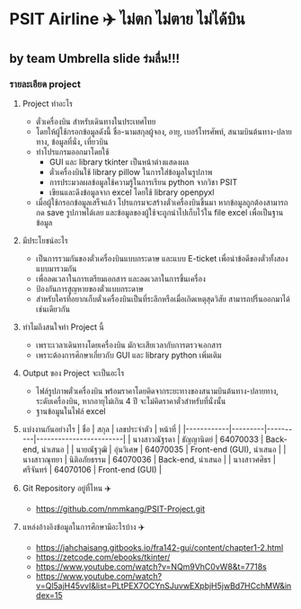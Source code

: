 # **PSIT Airline** ✈️ **ไม่ตก ไม่ตาย ไม่ได้บิน**
## **by team Umbrella slide ร่มลื่น!!!**

### **รายละเอียด project**

1. Project ทำอะไร
   - ตั๋วเครื่องบิน สำหรับเดินทางในประเทศไทย
   - โดยให้ผู้ใช้กรอกข้อมูลดังนี้ ชื่อ-นามสกุลผู้จอง, อายุ, เบอร์โทรศัพท์, สนามบินต้นทาง-ปลายทาง, ข้อมูลที่นั่ง, เที่ยวบิน
   - ทำโปรแกรมออกมาโดยใช้
     - GUI  และ  library tkinter เป็นหน้าต่างแสดงผล
     - ตั๋วเครื่องบินใช้ library pillow ในการใส่ข้อมูลในรูปภาพ
     - การประมวลผลข้อมูลใช้ความรู้ในการเรียน python จากวิชา PSIT
     - เขียนและดึงข้อมูลจาก excel โดยใช้ library openpyxl
   - เมื่อผู้ใช้กรอกข้อมูลเสร็จแล้ว โปรแกรมจะสร้างตั๋วเครื่องบินขึ้นมา หากข้อมูลถูกต้องสามารถกด save รูปภาพได้เลย และข้อมูลของผู้ใช้จะถูกนำไปเก็บไว้ใน file excel เพื่อเป็นฐานข้อมูล

2. มีประโยชน์อะไร
   - เป็นการรวมกันของตั๋วเครื่องบินแบบกระดาษ และแบบ E-ticket เพื่อนำข้อดีของตั๋วทั้งสองแบบมารวมกัน
   - เพื่อลดเวลาในการเตรียมเอกสาร และลดเวลาในการขึ้นเครื่อง
   - ป้องกันการสูญหายของตั๋วแบบกระดาษ
   - สำหรับใครที่อยากเก็บตั๋วเครื่องบินเป็นที่ระลึกหรือเมื่อเกิดเหตุสุดวิสัย สามารถปริ้นออกมาได้เช่นเดียวกัน

3. ทำไมถึงสนใจทำ Project นี้
   - เพราะเวลาเดินทางโดยเครื่องบิน มักจะเสียเวลากับการตรวจเอกสาร
   - เพราะต้องการศึกษาเกี่ยวกับ GUI และ library python เพิ่มเติม

4. Output ของ Project จะเป็นอะไร
   - ไฟล์รูปภาพตั๋วเครื่องบิน พร้อมราคาโดยคิดจากระยะทางของสนามบินต้นทาง-ปลายทาง, ระดับเครื่องบิน, หากอายุไม่เกิน 4 ปี จะไม่คิดราคาตั๋วสำหรับที่นั่งนั้น
   - ฐานข้อมูนในไฟล์ excel

5. แบ่งงานกันอย่างไร
   | ชื่อ         | สกุล     | เลขประจำตัว | หน้าที่                 |
   |------------|---------|----------|------------------------|
   | นางสาวณัฐรดา | ธัญญานิตย์ | 64070033 | Back-end, นำเสนอ        |
   | นายณัฐวุฒิ    | อุ่นวิเศษ  | 64070035 | Front-end (GUI), นำเสนอ |
   | นางสาวณุทยา | นิติอภัยธรรม | 64070036 | Back-end, นำเสนอ       |
   | นางสาวศศิธร  | ศรีจันทร์   | 64070106 | Front-end (GUI)        |

6. Git Repository อยู่ที่ไหน ✈️
   - https://github.com/nmmkang/PSIT-Project.git

7. แหล่งอ้างอิงข้อมูลในการศึกษามีอะไรบ้าง ✈️
   - https://jahchaisang.gitbooks.io/fra142-gui/content/chapter1-2.html
   - https://zetcode.com/ebooks/tkinter/
   - https://www.youtube.com/watch?v=NQm9VhC0vW8&t=7718s
   - https://www.youtube.com/watch?v=Ql5ajH45vvI&list=PLtPEX7OCYnSJuvwEXpbjH5jwBd7HCchMW&index=15
